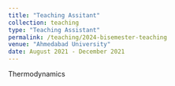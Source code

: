 ```yaml
---
title: "Teaching Assitant"
collection: teaching
type: "Teaching Assistant"
permalink: /teaching/2024-bisemester-teaching
venue: "Ahmedabad University"
date: August 2021 - December 2021
---
```

Thermodynamics
